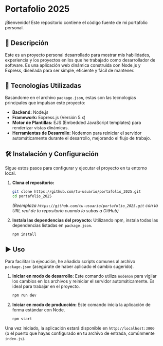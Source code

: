  # Portafolio 2025

 ¡Bienvenido! Este repositorio contiene el código fuente de mi portafolio personal.

 ## 📝 Descripción

 Este es un proyecto personal desarrollado para mostrar mis habilidades, experiencia y los proyectos en los que he trabajado como desarrollador de software. Es una aplicación web dinámica construida con Node.js y Express, diseñada para ser simple, eficiente y fácil de mantener.

 ## 🚀 Tecnologías Utilizadas

 Basándome en el archivo `package.json`, estas son las tecnologías principales que impulsan este proyecto:

 *   **Backend:** Node.js
 *   **Framework:** Express.js (Versión 5.x)
 *   **Motor de Plantillas:** EJS (Embedded JavaScript templates) para renderizar vistas dinámicas.
 *   **Herramientas de Desarrollo:** Nodemon para reiniciar el servidor automáticamente durante el desarrollo, mejorando el flujo de trabajo.

 ## 🛠️ Instalación y Configuración

 Sigue estos pasos para configurar y ejecutar el proyecto en tu entorno local.

 1.  **Clona el repositorio:**
     ```bash
     git clone https://github.com/tu-usuario/portafolio_2025.git
     cd portafolio_2025
     ```
     *(Reemplaza `https://github.com/tu-usuario/portafolio_2025.git` con la URL real de tu repositorio cuando lo subas a GitHub)*

 2.  **Instala las dependencias del proyecto:**
     Utilizando npm, instala todas las dependencias listadas en `package.json`.
     ```bash
     npm install
     ```

 ## ▶️ Uso

 Para facilitar la ejecución, he añadido scripts comunes al archivo `package.json` (asegúrate de haber aplicado el cambio sugerido).

 1.  **Iniciar en modo de desarrollo:**
     Este comando utiliza `nodemon` para vigilar los cambios en los archivos y reiniciar el servidor automáticamente. Es ideal para trabajar en el proyecto.
     ```bash
     npm run dev
     ```

 2.  **Iniciar en modo de producción:**
     Este comando inicia la aplicación de forma estándar con Node.
     ```bash
     npm start
     ```

 Una vez iniciado, la aplicación estará disponible en `http://localhost:3000` (o el puerto que hayas configurado en tu archivo de entrada, comúnmente `index.js`).